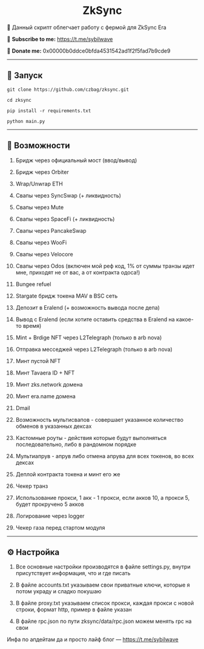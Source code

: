 <h1 align="center">ZkSync</h1>

📍 Данный скрипт облегчает работу с фермой для ZkSync Era

🔔 <b>Subscribe to me:</b> https://t.me/sybilwave

🤑 <b>Donate me:</b> 0x00000b0ddce0bfda4531542ad1f2f5fad7b9cde9

---
<h2>🚀 Запуск</h2>

```
git clone https://github.com/czbag/zksync.git

cd zksync

pip install -r requirements.txt

python main.py
```
---
<h2>🚨 Возможности</h2>

1) Бридж через официальный мост (ввод/вывод)

2) Бридж через Orbiter

3) Wrap/Unwrap ETH

5) Свапы через SyncSwap (+ ликвидность)

6) Свапы через Mute

7) Свапы через SpaceFi (+ ликвидность)

8) Свапы через PancakeSwap

9) Свапы через WooFi

10) Свапы через Velocore

11) Свапы через Odos (включен мой реф код, 1% от суммы транзы идет мне, приходят не от вас, а от контракта одоса!)

12) Bungee refuel

13) Stargate бридж токена MAV в BSC сеть

14) Депозит в Eralend (+ возможность вывода после депа)

15) Вывод с Eralend (если хотите оставить средства в Eralend на какое-то время)

16) Mint + Brdige NFT через L2Telegraph (только в arb nova)

17) Отправка месседжей через L2Telegraph (только в arb nova)

18) Минт пустой NFT

19) Минт Tavaera ID + NFT

20) Минт zks.network домена

21) Минт era.name домена

22) Dmail

23) Возможность мультисвапов - совершает указанное количество обменов в указанных дексах

24) Кастомные роуты - действия которые будут выполняться последовательно, либо в рандомном порядке

25) Мультиапрув - апрув либо отмена апрува для всех токенов, во всех дексах

26) Деплой контракта токена и минт его же

27) Чекер транз

28) Использование прокси, 1 акк - 1 прокси, если акков 10, а прокси 5, будет прокручено 5 акков

29) Логирование через logger

30) Чекер газа перед стартом модуля

---
<h2>⚙️ Настройка</h2>

1) Все основные настройки производятся в файле settings.py, внутри присутствует информация, что и где писать

2) В файле accounts.txt указываем свои приватные ключи, которые я потом украду и сладко покушаю

3) В файле proxy.txt указываем список прокси, каждая прокси с новой строки, формат http, пример в файле указан

4) В файле rpc.json по пути zksync/data/rpc.json можем менять rpc на свои

Инфа по апдейтам да и просто лайф блог –– https://t.me/sybilwave

